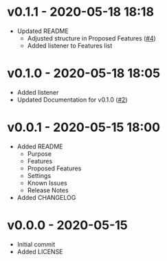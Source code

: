 # v0.1.1 - 2020-05-18 18:18
- Updated README
	- Adjusted structure in Proposed Features ([#4](https://github.com/mpearon/PUB-FAHMonitor/issues/4))
	- Added listener to Features list

# v0.1.0 - 2020-05-18 18:05
- Added listener
- Updated Documentation for v0.1.0 ([#2](https://github.com/mpearon/PUB-FAHMonitor/issues/2))

# v0.0.1 - 2020-05-15 18:00
- Added README
	- Purpose
	- Features
	- Proposed Features
	- Settings
	- Known Issues
	- Release Notes
- Added CHANGELOG

# v0.0.0 - 2020-05-15
- Initial commit
- Added LICENSE
